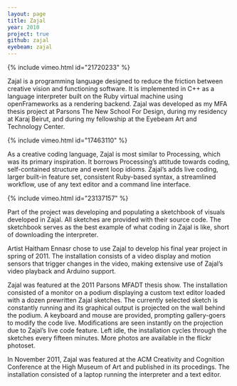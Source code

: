 ```yaml
---
layout: page
title: Zajal
year: 2010
project: true
github: zajal
eyebeam: zajal
---
```


{% include vimeo.html id="21720233" %}

Zajal is a programming language designed to reduce the friction between creative vision and functioning software. It is implemented in C++ as a language interpreter built on the Ruby virtual machine using openFrameworks as a rendering backend. Zajal was developed as my MFA thesis project at Parsons The New School For Design, during my residency at Karaj Beirut, and during my fellowship at the Eyebeam Art and Technology Center.

{% include vimeo.html id="17463110" %}

As a creative coding language, Zajal is most similar to Processing, which was its primary inspiration. It borrows Processing’s attitude towards coding, self-contained structure and event loop idioms. Zajal’s adds live coding, larger built-in feature set, consistent Ruby-based syntax, a streamlined workflow, use of any text editor and a command line interface.

{% include vimeo.html id="23137157" %}

Part of the project was developing and populating a sketchbook of visuals developed in Zajal. All sketches are provided with their source code. The sketchbook serves as the best example of what coding in Zajal is like, short of downloading the interpreter.

Artist Haitham Ennasr chose to use Zajal to develop his final year project in spring of 2011. The installation consists of a video display and motion sensors that trigger changes in the video, making extensive use of Zajal’s video playback and Arduino support.

Zajal was featured at the 2011 Parsons MFADT thesis show. The installation consisted of a monitor on a podium displaying a custom text editor loaded with a dozen prewritten Zajal sketches. The currently selected sketch is constantly running and its graphical output is projected on the wall behind the podium. A keyboard and mouse are provided, prompting gallery-goers to modify the code live. Modifications are seen instantly on the projection due to Zajal’s live code feature. Left idle, the installation cycles through the sketches every fifteen minutes. More photos are available in the flickr photoset.

In November 2011, Zajal was featured at the ACM Creativity and Cognition Conference at the High Museum of Art and published in its procedings. The installation consisted of a laptop running the interpreter and a text editor.